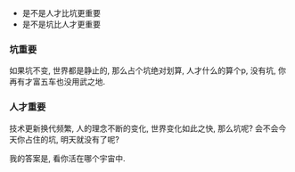 - 是不是人才比坑更重要
- 是不是坑比人才更重要


### 坑重要
如果坑不变, 世界都是静止的, 那么占个坑绝对划算, 人才什么的算个p, 没有坑, 你再有才富五车也没用武之地.

### 人才重要

技术更新换代频繁, 人的理念不断的变化, 世界变化如此之快, 那么坑呢? 会不会今天你占住的坑, 明天就没有了呢?


我的答案是, 看你活在哪个宇宙中.
